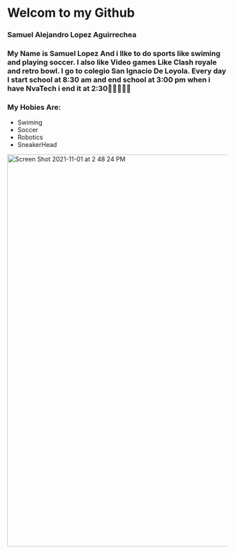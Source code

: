 # Welcom to my Github

### Samuel Alejandro Lopez Aguirrechea

###  My Name is Samuel Lopez And i lIke to do sports like swiming and playing soccer. I also like Video games Like Clash royale and retro bowl. I go to colegio San Ignacio De Loyola. Every day I start school at 8:30 am and end school at 3:00 pm when i have NvaTech i end it at 2:30🤪🤪🤪💩🙃

### My Hobies Are: 

* Swiming 
* Soccer
* Robotics 
* SneakerHead

<img width="897" alt="Screen Shot 2021-11-01 at 2 48 24 PM" src="https://user-images.githubusercontent.com/93546019/139724813-7ccd7e17-2e87-4bd9-9bcf-7055651b14c6.png">

